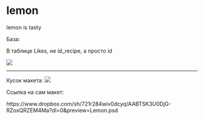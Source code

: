 # lemon
lemon is tasty

База:
<p>В таблице Likes, не id_recipe, а просто id</p>
<img src="https://cdn.discordapp.com/attachments/739083859697598524/808266434915336202/IMG_20210208_162148_587.jpg">

<hr>

Кусок макета:
<img src="https://cdn.discordapp.com/attachments/739083859697598524/808922459688009728/CnxZ1fapScM.jpg">

<p>Ссылка на сам макет:</p>https://www.dropbox.com/sh/721r284wiv0dcyq/AABTSK3U0DjG-RZoxQRZEM4Ma?dl=0&preview=Lemon.psd
